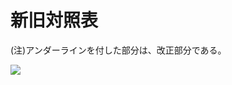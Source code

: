 # 新旧対照表

(注)アンダーラインを付した部分は、改正部分である。

![](https://www.nta.go.jp/tmp/359732ce-f115-4c15-9d82-1a5cd6fa6508/images/11589980c34a638535b5ba4e0f88e6e10d83bd2808df2bdd2030e5446f692527.jpg)